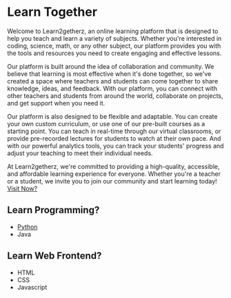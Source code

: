 # Learn Together


Welcome to Learn2getherz, an online learning platform that is designed to help you teach and learn a variety of subjects. Whether you're interested in coding, science, math, or any other subject, our platform provides you with the tools and resources you need to create engaging and effective lessons.

Our platform is built around the idea of collaboration and community. We believe that learning is most effective when it's done together, so we've created a space where teachers and students can come together to share knowledge, ideas, and feedback. With our platform, you can connect with other teachers and students from around the world, collaborate on projects, and get support when you need it.

Our platform is also designed to be flexible and adaptable. You can create your own custom curriculum, or use one of our pre-built courses as a starting point. You can teach in real-time through our virtual classrooms, or provide pre-recorded lectures for students to watch at their own pace. And with our powerful analytics tools, you can track your students' progress and adjust your teaching to meet their individual needs.

At Learn2getherz, we're committed to providing a high-quality, accessible, and affordable learning experience for everyone. Whether you're a teacher or a student, we invite you to join our community and start learning today! [Visit Now?](https://learn2getherz.github.io/)

## Learn Programming?
* [Python](md/programming/python/python.md)
* Java

## Learn Web Frontend?
* HTML
* CSS
* Javascript